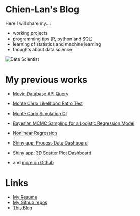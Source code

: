 # Chien-Lan's Blog

Here I will share my...:
- working projects
- programming tips (R, python and SQL)
- learning of statistics and machine learning 
- thoughts about data science

![Data Scientist](https://i.redd.it/p6va3hrtmvr71.jpg)


# My previous works

- [Movie Database API Query](https://github.com/chsueh2/Movie_Database_API_Query)
- [Monte Carlo Likelihood Ratio Test](https://github.com/chsueh2/LRT_Chi_Square_Test)
- [Monte Carlo Simulation CI](https://github.com/chsueh2/MonteCarlo_CI_Performance)
- [Bayesian MCMC Sampling for a Logistic Regression Model](https://github.com/chsueh2/MCMC_Sampling)
- [Nonlinear Regression](https://github.com/chsueh2/Estimate_Variances_PSCF)
- [Shiny app: Process Data Dashboard](https://github.com/chsueh2/Process_Data_Dashboard)
- [Shiny app: 3D Scatter Plot Dashboard](https://github.com/chsueh2/3D_Scatter_Plot_Dashboard)

- and [more on Github](https://github.com/chsueh2?tab=repositories)

# Links

- [My Resume](https://profile.indeed.com/p/chienlanh-tkm9w32)<br>
- [My Github repos](https://github.com/chsueh2?tab=repositories)<br>
- [This Blog](https://chsueh2.github.io/)<br>

